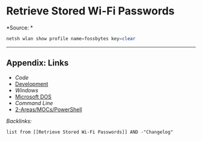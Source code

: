 # Retrieve Stored Wi-Fi Passwords

\*Source: *

````powershell
netsh wlan show profile name=fossbytes key=clear
````

---

## Appendix: Links

* *Code*
* [Development](../../../MOCs/Development.md)
* *Windows*
* [Microsoft DOS](../../../../3-Resources/Tools/Developer%20Tools/Shell/Microsoft%20DOS.md)
* *Command Line*
* [2-Areas/MOCs/PowerShell](../../../MOCs/PowerShell.md)

*Backlinks:*

````dataview
list from [[Retrieve Stored Wi-Fi Passwords]] AND -"Changelog"
````
